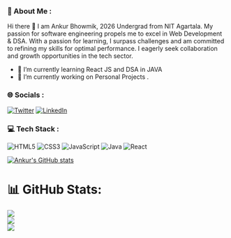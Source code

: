 ### 💫 About Me :

Hi there 👋 I am Ankur Bhowmik, 2026 Undergrad from NIT Agartala. My passion for software engineering propels me to excel in Web Development & DSA.
With a passion for learning, I surpass challenges and am committed to refining my skills for optimal performance. I eagerly seek collaboration and growth opportunities in the tech sector.
- 🌱 I’m currently learning React JS and DSA in JAVA
- 🌱 I’m currently working on Personal Projects .


### 🌐 Socials :

[![Twitter](https://img.shields.io/badge/-Twitter-000000?style=flat&logo=x&logoColor=white)](https://x.com/iamankurbhowmik)
[![LinkedIn](https://img.shields.io/badge/-LinkedIn-0A66C2?style=flat&logo=linkedin&logoColor=white)](https://www.linkedin.com/in/ankur-bhowmik-83921b18b/)





<!-- - 🔭 I’m currently working on ... 
- 👯 I’m looking to collaborate on ...
- 🤔 I’m looking for help with ...
- 💬 Ask me about ...
- 📫 How to reach me: ...
- 😄 Pronouns: ...
- ⚡ Fun fact: ... -->


### 💻 Tech Stack :

![HTML5](https://img.shields.io/badge/-HTML5-E34F26?style=flat&logo=html5&logoColor=white)
![CSS3](https://img.shields.io/badge/-CSS3-1572B6?style=flat&logo=css3&logoColor=white)
![JavaScript](https://img.shields.io/badge/-JavaScript-F7DF1E?style=flat&logo=javascript&logoColor=black)
![Java](https://img.shields.io/badge/-Java-007396?style=flat&logo=java&logoColor=white)
![React](https://img.shields.io/badge/-React-61DAFB?style=flat&logo=react&logoColor=black)

[![Ankur's GitHub stats](https://github-readme-stats.vercel.app/api?username=imankurbhowmik)](https://github.com/imankurbhowmik/github-readme-stats)

# 📊 GitHub Stats:
![](https://github-readme-stats.vercel.app/api?username=Imankurbhowmik&theme=great-gatsby&hide_border=false&include_all_commits=false&count_private=false)<br/>
![](https://github-readme-streak-stats.herokuapp.com/?user=Imankurbhowmik&theme=great-gatsby&hide_border=false)<br/>
![](https://github-readme-stats.vercel.app/api/top-langs/?username=Imankurbhowmik&theme=great-gatsby&hide_border=false&include_all_commits=false&count_private=false&layout=compact)
